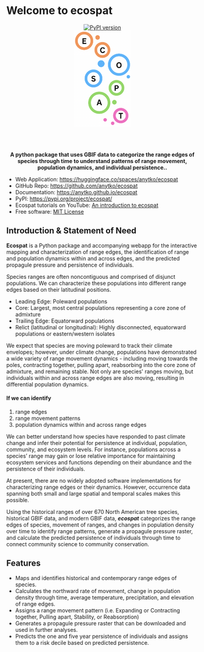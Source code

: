 # Welcome to ecospat

<div align="center">

  <a href="https://pypi.python.org/pypi/ecospat">
    <img src="https://img.shields.io/pypi/v/ecospat.svg" alt="PyPI version"/>
  </a>

  <br/>

  <a href="https://raw.githubusercontent.com/anytko/ecospat/master/images/logo.png">
    <img src="https://raw.githubusercontent.com/anytko/ecospat/master/images/logo.png" alt="logo" width="150"/>
  </a>

  <br/><br/>

  <strong>A python package that uses GBIF data to categorize the range edges of species through time to understand patterns of range movement, population dynamics, and individual persistence..</strong>

</div>

-   Web Application: <https://huggingface.co/spaces/anytko/ecospat>
-   GitHub Repo: <https://github.com/anytko/ecospat>
-   Documentation: <https://anytko.github.io/ecospat>
-   PyPI: <https://pypi.org/project/ecospat/>
-   Ecospat tutorials on YouTube: <a href="https://youtu.be/Lc7Zh47KA8w" target="_blank">An introduction to ecospat</a>
-   Free software: <a href="https://opensource.org/license/MIT" target="_blank">MIT License</a>

## Introduction & Statement of Need
**Ecospat** is a Python package and accompanying webapp for the interactive mapping and characterization of range edges, the identification of range and population dynamics within and across edges, and the predicted propagule pressure and persistence of individuals.

Species ranges are often noncontiguous and comprised of disjunct populations. We can characterize these populations into different range edges based on their latitudinal positions.
- Leading Edge: Poleward populations
- Core: Largest, most central populations representing a core zone of admixture
- Trailing Edge: Equatorward populations
- Relict (latitudinal or longitudinal): Highly disconnected, equatorward populations or eastern/western isolates

We expect that species are moving poleward to track their climate envelopes; however, under climate change, populations have demonstrated a wide variety of range movement dynamics - including moving towards the poles, contracting together, pulling apart, reabsorbing into the core zone of admixture, and remaining stable. Not only are species' ranges moving, but individuals within and across range edges are also moving, resulting in differential population dynamics.

#### If we can identify
1. range edges
2. range movement patterns
3. population dynamics within and across range edges

We can better understand how species have responded to past climate change and infer their potential for persistence at individual, population, community, and ecosystem levels. For instance, populations across a species’ range may gain or lose relative importance for maintaining ecosystem services and functions depending on their abundance and the persistence of their individuals.

At present, there are no widely adopted software implementations for characterizing range edges or their dynamics. However, occurrence data spanning both small and large spatial and temporal scales makes this possible.

Using the historical ranges of over 670 North American tree species, historical GBIF data, and modern GBIF data, **_ecospat_** categorizes the range edges of species, movement of ranges, and changes in population density over time to identify range patterns, generate a propagule pressure raster, and calculate the predicted persistence of individuals through time to connect community science to community conservation.

## Features

-   Maps and identifies historical and contemporary range edges of species.
-   Calculates the northward rate of movement, change in population density through time, average temperature, precipitation, and elevation of range edges.
-   Assigns a range movement pattern (i.e. Expanding or Contracting together, Pulling apart, Stability, or Reabsorption)
-   Generates a propagule pressure raster that can be downloaded and used in further analyses.
-   Predicts the one and five year persistence of individuals and assigns them to a risk decile based on predicted persistence.